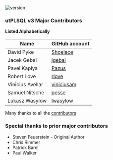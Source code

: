 ![version](https://img.shields.io/badge/version-v3.1.4.2223--develop-blue.svg)

### utPLSQL v3 Major Contributors 

**Listed Alphabetically** 

| Name             | GitHub account  
| ---------------- | --------------
| David Pyke       | [Shoelace](https://github.com/Shoelace)
| Jacek Gebal      | [jgebal](https://github.com/jgebal)
| Pavel  Kaplya    | [Pazus](https://github.com/Pazus)
| Robert Love      | [rlove](https://github.com/rlove)
| Vinicius Avellar | [viniciusam](https://github.com/viniciusam/)
| Samuel Nitsche   | [pesse](https://github.com/pesse/)
| Lukasz Wasylow   | [lwasylow](https://github.com/lwasylow/)



Many thanks to all the [contributors](https://github.com/utPLSQL/utPLSQL/graphs/contributors)

### Special thanks to prior major contributors

- Steven Feuerstein - Original Author
- Chris Rimmer
- Patrick Barel
- Paul Walker
